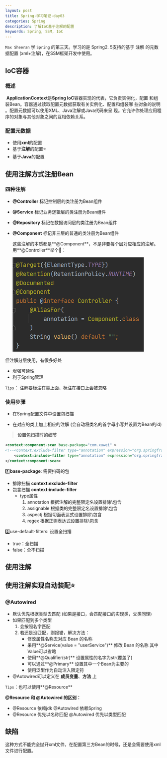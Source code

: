 ```yaml
---
layout: post
title: Spring-学习笔记-day03
categories: Spring
description: 了解IoC基于注解的配置
keywords: Spring, SSM, IoC
---
```




`Max Sheeran` 学 `Spring` 的第三天。学习的是 Spring2. 5支持的基于 注解 的元数据配置 (xml+注解)，在SSM框架开发中使用。

## IoC容器

### 概述

​	**ApplicationContext**是**Spring IoC**容器实现的代表，它负责实例化，配置 和组装Bean。容器通过读取配置元数据获取有关实例化、配置和组装哪 些对象的说明 。配置元数据可以使用XML、Java注解或Java代码来呈 现。它允许你处理应用程序的对象与其他对象之间的互相依赖关系。

### 配置元数据

- 使用**xml**的配置 ​​
- 基于**注解**的配置:star:
- 基于**Java**的配置

## 使用注解方式注册Bean

### 四种注解

- **@Controller** 	标记控制层的类注册为Bean组件

- **@Service**           标记业务逻辑层的类注册为Bean组件

- **@Repository**    标记在数据访问层的类注册为Bean组件

- **@Component**  标记非三层的普通的类注册为Bean组件

  

  这些注解的本质都是**@Component**，不是非要每个层对应相应的注解。用**@Controller**举个:chestnut:：

  ![@Controller](/images/posts/Spring/@Controller.png)

但注解分层使用，有很多好处

- 增强可读性
- 利于Spring管理

`Tips`： 注解要标注在类上面，标注在接口上会被忽略

### 使用步骤

- 在Spring配置文件中设置包扫描

- 在对应的类上加上相应的注解 (会自动将类名的首字母小写并设置为Bean的id)

> **设置包扫描时的细节**

```xml
<context:component-scan base-package="com.xuwei" >
<!--<context:exclude-filter type="annotation" expression="org.springframework.stereotype.Controller"/>-->
    <context:include-filter type="annotation" expression="org.springframework.stereotype.Controller"/>
</context:component-scan>
```

:one:**base-package**: 需要扫码的包

- 排除扫描 **context:exclude-filter**
- 包含扫描 **context:include-filter**
  - type属性
    1. annotation    根据注解的完整限定名设置排除\包含
    2. assignable     根据类的完整限定名设置排除\包含
    3. aspectj           根据切面表达式设置排除\包含
    4. regex              根据正则表达式设置排除\包含

:two:use-default-filters: 设置全扫描

- true：全扫描
- false：全不扫描

## 使用注解

## 使用注解实现自动装配:star:

### @Autowired

- 默认优先根据类型去匹配 (如果是接口，会匹配接口的实现类，父类同理)
- 如果匹配到多个类型
  1. 会按照名字匹配
  2. 若还是没匹配，则报错，解决方法：
     - 修改属性名称去对应 Bean 的名称
     - 采用**@Service(value = "userService")** 修改 Bean 的名称 其中 Value可以省略
     - 使用**@Qualifier(str)** 设置属性的名字为str(覆盖了)
     - 可以通过**@Primary** 设置其中一个Bean为主要的
     - 使用泛型作为自动注入限定符
- @Autowired可以定义在 **成员变量**、**方法** 上

`Tips`：也可以使用**@Resource**

**@Resource 和 @Autowired 的区别：**

- @Resource 依赖jdk  @Autowired 依赖Spring
- @Resource 优先以名称匹配 @Autowired 优先以类型匹配

## 缺陷

​	这种方式不能完全抛开xml文件，在配置第三方Bean的时候，还是会需要使用xml文件进行配置。